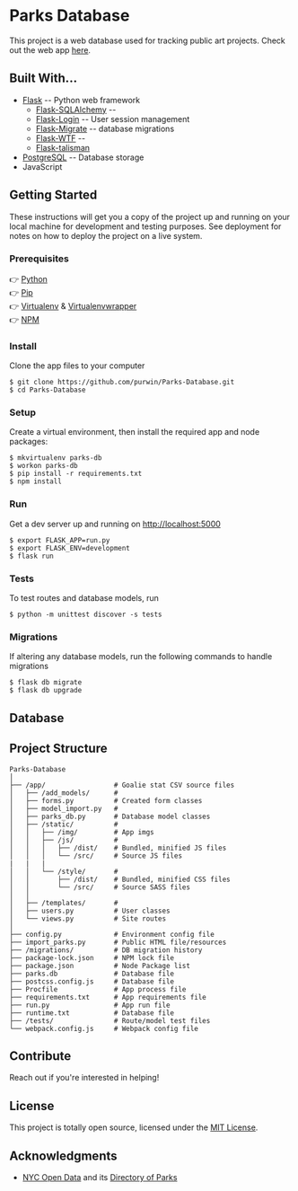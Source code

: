 # Parks Database
This project is a web database used for tracking public art projects. Check out the web app [here](https://nyc-parks-db.herokuapp.com/).

## Built With...
* [Flask]() -- Python web framework
  * [Flask-SQLAlchemy](https://flask-sqlalchemy.palletsprojects.com/en/2.x/) -- 
  * [Flask-Login]() -- User session management
  * [Flask-Migrate]() -- database migrations
  * [Flask-WTF](https://github.com/lepture/flask-wtf) -- 
  * [Flask-talisman]()
* [PostgreSQL](https://www.postgresql.org/) -- Database storage
* JavaScript

## Getting Started
These instructions will get you a copy of the project up and running on your local machine for development and testing purposes. See deployment for notes on how to deploy the project on a live system.

### Prerequisites
👉 [Python](https://www.python.org/)  
👉 [Pip](https://pypi.org/project/pip/)  
👉 [Virtualenv](https://virtualenv.pypa.io/en/latest/) & [Virtualenvwrapper](https://virtualenvwrapper.readthedocs.io/en/latest/index.html)  
👉 [NPM](https://www.npmjs.com/)

### Install
Clone the app files to your computer
```
$ git clone https://github.com/purwin/Parks-Database.git
$ cd Parks-Database
```

### Setup
Create a virtual environment, then install the required app and node packages:
```
$ mkvirtualenv parks-db
$ workon parks-db
$ pip install -r requirements.txt
$ npm install
```

### Run
Get a dev server up and running on [http://localhost:5000](http://localhost:5000)
```
$ export FLASK_APP=run.py
$ export FLASK_ENV=development
$ flask run
```

### Tests
To test routes and database models, run
```
$ python -m unittest discover -s tests
```

### Migrations
If altering any database models, run the following commands to handle migrations
```
$ flask db migrate
$ flask db upgrade
```
## Database

## Project Structure
```
Parks-Database
│
├── /app/                 # Goalie stat CSV source files
│   ├── /add_models/      #
│   ├── forms.py          # Created form classes
│   ├── model_import.py   #
│   ├── parks_db.py       # Database model classes
│   ├── /static/          #
│   │   ├── /img/         # App imgs
│   │   ├── /js/          # 
│   │   │   ├── /dist/    # Bundled, minified JS files
│   │   │   └── /src/     # Source JS files
|   |   |
│   │   └── /style/       #
│   │       ├── /dist/    # Bundled, minified CSS files
│   │       └── /src/     # Source SASS files
│   │   
│   ├── /templates/       # 
│   ├── users.py          # User classes
│   └── views.py          # Site routes
│
├── config.py             # Environment config file
├── import_parks.py       # Public HTML file/resources
├── /migrations/          # DB migration history
├── package-lock.json     # NPM lock file
├── package.json          # Node Package list
├── parks.db              # Database file
├── postcss.config.js     # Database file
├── Procfile              # App process file
├── requirements.txt      # App requirements file
├── run.py                # App run file
├── runtime.txt           # Database file
├── /tests/               # Route/model test files
└── webpack.config.js     # Webpack config file
```

## Contribute
Reach out if you're interested in helping!

## License
This project is totally open source, licensed under the [MIT License](LICENSE.md).

## Acknowledgments
* [NYC Open Data](https://opendata.cityofnewyork.us) and its [Directory of Parks](https://data.cityofnewyork.us/Recreation/Directory-of-Parks/79me-a7rs)